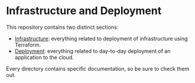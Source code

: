 # Infrastructure and Deployment

This repository contains two distinct sections:

* [Infrastructure](./infrastructure): everything related to deployment of infrastructure using Terraform.
* [Deployment](./deployment): everything related to day-to-day deployment of an application to the cloud.

Every directory contains specific documentation, so be sure to check them out.
